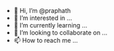 - 👋 Hi, I’m @praphath
- 👀 I’m interested in ...
- 🌱 I’m currently learning ...
- 💞️ I’m looking to collaborate on ...
- 📫 How to reach me ...

<!---
praphath/praphath is a ✨ special ✨ repository because its `README.md` (this file) appears on your GitHub profile.
You can click the Preview link to take a look at your changes.
--->
